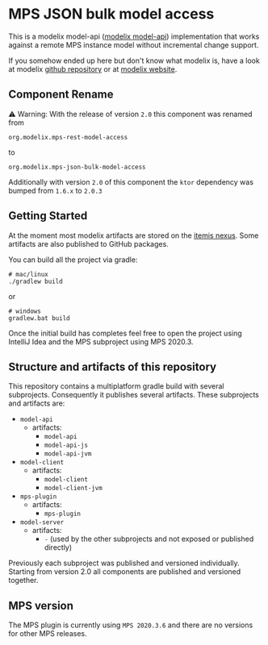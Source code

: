# MPS JSON bulk model access

This is a modelix model-api ([modelix model-api](https://github.com/modelix/model-api)) implementation that works against a remote MPS instance model without incremental change support.

If you somehow ended up here but don't know what modelix is, have a look at modelix [github repository](https://github.com/modelix/modelix) or at [modelix website](https://modelix.github.io).


## Component Rename

⚠️ Warning: With the release of version `2.0` this component was renamed from

    org.modelix.mps-rest-model-access
    
to 

    org.modelix.mps-json-bulk-model-access
    
Additionally with version `2.0` of this component the `ktor` dependency was bumped from `1.6.x` to `2.0.3` 


## Getting Started

At the moment most modelix artifacts are stored on the [itemis nexus](https://artifacts.itemis.cloud). Some artifacts are also published to GitHub packages.

You can build all the project via gradle:

```
# mac/linux
./gradlew build
```

or

```
# windows
gradlew.bat build
```

Once the initial build has completes feel free to open the project using IntelliJ Idea and the MPS subproject using MPS 2020.3.



## Structure and artifacts of this repository

This repository contains a multiplatform gradle build with several subprojects. Consequently it publishes several artifacts. These subprojects and artifacts are:

* `model-api`
    * artifacts:
        * `model-api`
        * `model-api-js`
        * `model-api-jvm`
* `model-client`
    * artifacts:
        * `model-client`
        * `model-client-jvm`
* `mps-plugin`
    * artifacts:
        * `mps-plugin`
* `model-server`
    * artifacts:
        * `-` (used by the other subprojects and not exposed or published directly)

Previously each subproject was published and versioned individually. Starting from version 2.0 all components are published and versioned together.

## MPS version

The MPS plugin is currently using `MPS 2020.3.6` and there are no versions for other MPS releases.
